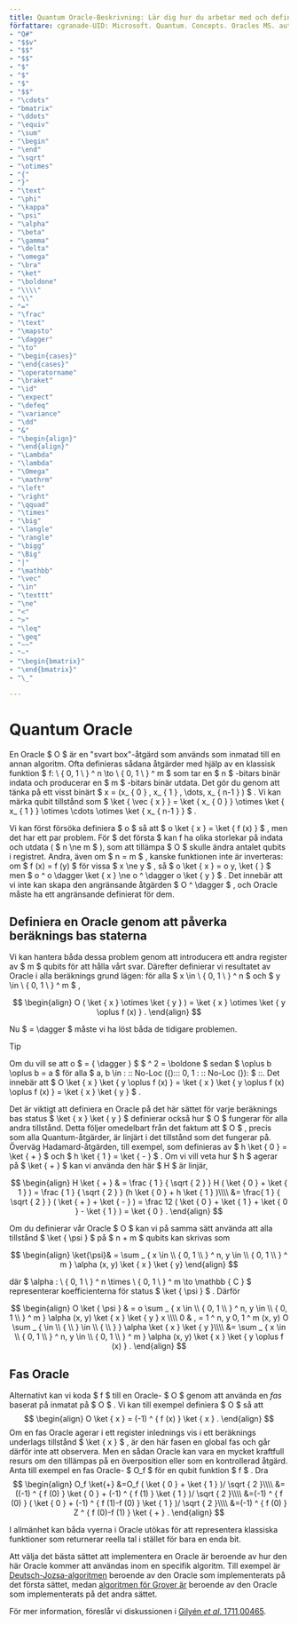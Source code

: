```yaml
---
title: Quantum Oracle-Beskrivning: Lär dig hur du arbetar med och definierar Quantum Oracles, svarta Box-åtgärder som används som inmatade i en annan algoritm.
författare: cgranade-UID: Microsoft. Quantum. Concepts. Oracles MS. author: chgranad MS. Date: 07/11/2018 MS. topic: artikeln No-Loc:
- "Q#"
- "$$v"
- "$$"
- "$$"
- "$"
- "$"
- "$"
- "$$"
- "\cdots"
- "bmatrix"
- "\ddots"
- "\equiv"
- "\sum"
- "\begin"
- "\end"
- "\sqrt"
- "\otimes"
- "{"
- "}"
- "\text"
- "\phi"
- "\kappa"
- "\psi"
- "\alpha"
- "\beta"
- "\gamma"
- "\delta"
- "\omega"
- "\bra"
- "\ket"
- "\boldone"
- "\\\\"
- "\\"
- "="
- "\frac"
- "\text"
- "\mapsto"
- "\dagger"
- "\to"
- "\begin{cases}"
- "\end{cases}"
- "\operatorname"
- "\braket"
- "\id"
- "\expect"
- "\defeq"
- "\variance"
- "\dd"
- "&"
- "\begin{align}"
- "\end{align}"
- "\Lambda"
- "\lambda"
- "\Omega"
- "\mathrm"
- "\left"
- "\right"
- "\qquad"
- "\times"
- "\big"
- "\langle"
- "\rangle"
- "\bigg"
- "\Big"
- "|"
- "\mathbb"
- "\vec"
- "\in"
- "\texttt"
- "\ne"
- "<"
- ">"
- "\leq"
- "\geq"
- "~~"
- "~"
- "\begin{bmatrix}"
- "\end{bmatrix}"
- "\_"

---
```

# <a name="quantum-oracles"></a>Quantum Oracle

En Oracle $ O $ är en "svart box"-åtgärd som används som inmatad till en annan algoritm.
Ofta definieras sådana åtgärder med hjälp av en klassisk funktion $ f: \\ { 0, 1 \\ } ^ n \to \\ { 0, 1 \\ } ^ m $ som tar en $ n $ -bitars binär indata och producerar en $ m $ -bitars binär utdata.
Det gör du genom att tänka på ett visst binärt $ x = (x_ { 0 } , x_ { 1 } , \dots, x_ { n-1 } ) $ .
Vi kan märka qubit tillstånd som $ \ket { \vec { x } } = \ket { x_ { 0 } } \otimes \ket { x_ { 1 } } \otimes \cdots \otimes \ket { x_ { n-1 } } $ .

Vi kan först försöka definiera $ o $ så att $ o \ket { x } = \ket { f (x) } $ , men det har ett par problem.
För $ det första $ kan f ha olika storlekar på indata och utdata ( $ n \ne m $ ), som att tillämpa $ O $ skulle ändra antalet qubits i registret.
Andra, även om $ n = m $ , kanske funktionen inte är inverteras: om $ f (x) = f (y) $ för vissa $ x \ne y $ , så $ o \ket { x } = o y, \ket { } $ men $ o ^ o \dagger \ket { x } \ne o ^ \dagger o \ket { y } $ .
Det innebär att vi inte kan skapa den angränsande åtgärden $ O ^ \dagger $ , och Oracle måste ha ett angränsande definierat för dem.

## <a name="defining-an-oracle-by-its-effect-on-computational-basis-states"></a>Definiera en Oracle genom att påverka beräknings bas staterna
Vi kan hantera båda dessa problem genom att introducera ett andra register av $ m $ qubits för att hålla vårt svar.
Därefter definierar vi resultatet av Oracle i alla beräknings grund lägen: för alla $ x \in \\ { 0, 1 \\ } ^ n $ och $ y \in \\ { 0, 1 \\ } ^ m $ ,

$$
\begin{align}
    O ( \ket { x } \otimes \ket { y } ) = \ket { x } \otimes \ket { y \oplus f (x) } .
\end{align}
$$

Nu $ = \dagger $ måste vi ha löst båda de tidigare problemen.

> [!TIP]
>Om du vill se att o $ = { \dagger } $ $ ^ 2 = \boldone $ sedan $ \oplus b \oplus b = a $ för alla $ a, b \in \: :: No-Loc ({)::: 0, 1 \: :: No-Loc (}): $ ::.
>Det innebär att $ O \ket { x } \ket { y \oplus f (x) } = \ket { x } \ket { y \oplus f (x) \oplus f (x) } = \ket { x } \ket { y } $ .

Det är viktigt att definiera en Oracle på det här sättet för varje beräknings bas status $ \ket { x } \ket { y } $ definierar också hur $ O $ fungerar för alla andra tillstånd.
Detta följer omedelbart från det faktum att $ O $ , precis som alla Quantum-åtgärder, är linjärt i det tillstånd som det fungerar på.
Överväg Hadamard-åtgärden, till exempel, som definieras av $ h \ket { 0 } = \ket { + } $ och $ h \ket { 1 } = \ket { - } $ .
Om vi vill veta hur $ h $ agerar på $ \ket { + } $ kan vi använda den här $ H $ är linjär,

$$
\begin{align}
H \ket { + } & = \frac { 1 } { \sqrt { 2 } } H ( \ket { 0 }  +  \ket { 1 } ) = \frac { 1 } { \sqrt { 2 } } (h \ket { 0 } + h \ket { 1 } )\\\\
           &= \frac{ 1 } { \sqrt { 2 } } ( \ket { + }  +  \ket { - } ) = \frac 12 ( \ket { 0 }  +  \ket { 1 }  +  \ket { 0 }  -  \ket { 1 } ) = \ket { 0 } .
\end{align}
$$

Om du definierar vår Oracle $ O $ kan vi på samma sätt använda att alla tillstånd $ \ket { \psi } $ på $ n + m $ qubits kan skrivas som

$$
\begin{align}
\ket{\psi}& = \sum _ { x \in \\ { 0, 1 \\ } ^ n, y \in \\ { 0, 1 \\ } ^ m } \alpha (x, y) \ket { x } \ket { y}
\end{align}
$$

där $ \alpha : \\ { 0, 1 \\ } ^ n \times \\ { 0, 1 \\ } ^ m \to \mathbb { C } $ representerar koefficienterna för status $ \ket { \psi } $ . Därför

$$
\begin{align}
O \ket { \psi } & = o \sum _ { x \in \\ { 0, 1 \\ } ^ n, y \in \\ { 0, 1 \\ } ^ m } \alpha (x, y) \ket { x } \ket { y } x \\\\ 0 & , = 1 ^ n, y 0, 1 ^ m (x, y) O \sum _ { \in \\ { \\ } \in \\ { \\ } } \alpha \ket { x } \ket { y }\\\\
             &= \sum _ { x \in \\ { 0, 1 \\ } ^ n, y \in \\ { 0, 1 \\ } ^ m } \alpha (x, y) \ket { x } \ket { y \oplus f (x) } .
\end{align}
$$

## <a name="phase-oracles"></a>Fas Oracle
Alternativt kan vi koda $ f $ till en Oracle- $ O $ genom att använda en _fas_ baserat på inmatat på $ O $ . Vi kan till exempel definiera $ O $ så att $$
\begin{align}
    O \ket { x } = (-1) ^ { f (x) } \ket { x } .
\end{align}
$$
Om en fas Oracle agerar i ett register inlednings vis i ett beräknings underlags tillstånd $ \ket { x } $ , är den här fasen en global fas och går därför inte att observera.
Men en sådan Oracle kan vara en mycket kraftfull resurs om den tillämpas på en överposition eller som en kontrollerad åtgärd.
Anta till exempel en fas Oracle- $ O_f $ för en qubit funktion $ f $ .
Dra $$
\begin{align}
    O_f \ket{+}
        &=O_f ( \ket { 0 }  +  \ket { 1 } )/ \sqrt { 2 }\\\\
        &=((-1) ^ { f (0) } \ket { 0 } + (-1) ^ { f (1) } \ket { 1 } )/ \sqrt { 2 }\\\\
        &=(-1) ^ { f (0) } ( \ket { 0 } + (-1) ^ { f (1)-f (0) } \ket { 1 } )/ \sqrt { 2 }\\\\
        &=(-1) ^ { f (0) } Z ^ { f (0)-f (1) } \ket { + } .
\end{align}
$$

I allmänhet kan båda vyerna i Oracle utökas för att representera klassiska funktioner som returnerar reella tal i stället för bara en enda bit.

Att välja det bästa sättet att implementera en Oracle är beroende av hur den här Oracle kommer att användas inom en specifik algoritm.
Till exempel är [Deutsch-Jozsa-algoritmen](https://en.wikipedia.org/wiki/Deutsch%E2%80%93Jozsa_algorithm) beroende av den Oracle som implementerats på det första sättet, medan [algoritmen för Grover är](https://en.wikipedia.org/wiki/Grover's_algorithm) beroende av den Oracle som implementerats på det andra sättet.


För mer information, föreslår vi diskussionen i [Gilyén *et al*. 1711,00465](https://arxiv.org/abs/1711.00465).
